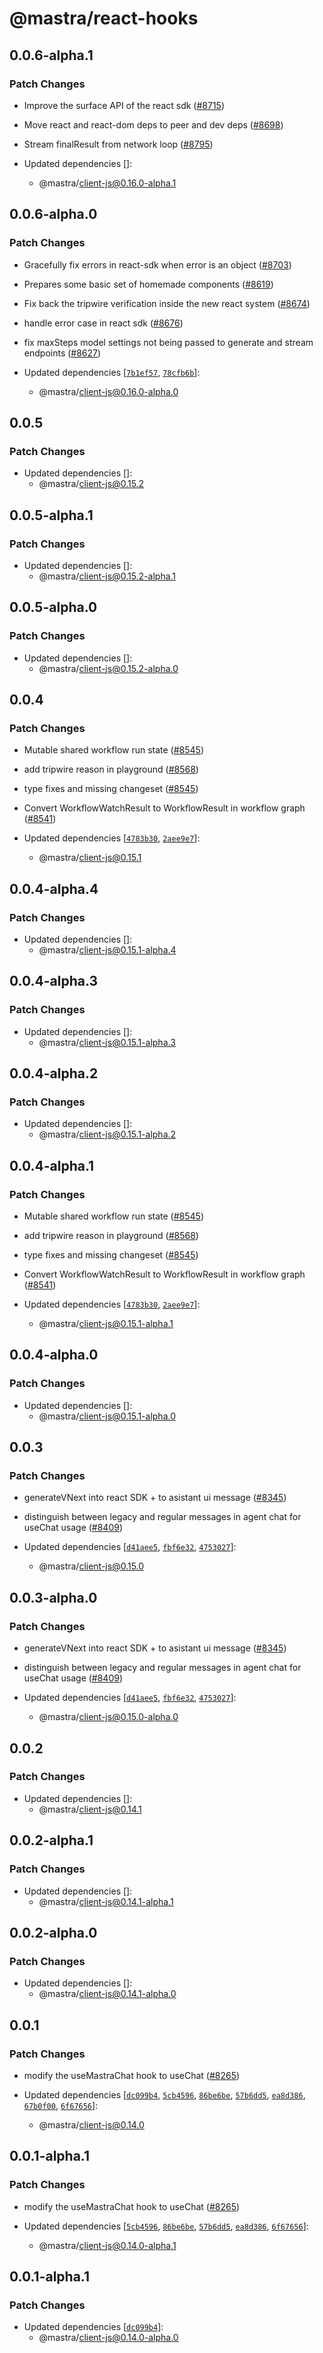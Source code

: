 # @mastra/react-hooks

## 0.0.6-alpha.1

### Patch Changes

- Improve the surface API of the react sdk ([#8715](https://github.com/mastra-ai/mastra/pull/8715))

- Move react and react-dom deps to peer and dev deps ([#8698](https://github.com/mastra-ai/mastra/pull/8698))

- Stream finalResult from network loop ([#8795](https://github.com/mastra-ai/mastra/pull/8795))

- Updated dependencies []:
  - @mastra/client-js@0.16.0-alpha.1

## 0.0.6-alpha.0

### Patch Changes

- Gracefully fix errors in react-sdk when error is an object ([#8703](https://github.com/mastra-ai/mastra/pull/8703))

- Prepares some basic set of homemade components ([#8619](https://github.com/mastra-ai/mastra/pull/8619))

- Fix back the tripwire verification inside the new react system ([#8674](https://github.com/mastra-ai/mastra/pull/8674))

- handle error case in react sdk ([#8676](https://github.com/mastra-ai/mastra/pull/8676))

- fix maxSteps model settings not being passed to generate and stream endpoints ([#8627](https://github.com/mastra-ai/mastra/pull/8627))

- Updated dependencies [[`7b1ef57`](https://github.com/mastra-ai/mastra/commit/7b1ef57fc071c2aa2a2e32905b18cd88719c5a39), [`78cfb6b`](https://github.com/mastra-ai/mastra/commit/78cfb6b66fe88bc848105fccb6459fd75413ec87)]:
  - @mastra/client-js@0.16.0-alpha.0

## 0.0.5

### Patch Changes

- Updated dependencies []:
  - @mastra/client-js@0.15.2

## 0.0.5-alpha.1

### Patch Changes

- Updated dependencies []:
  - @mastra/client-js@0.15.2-alpha.1

## 0.0.5-alpha.0

### Patch Changes

- Updated dependencies []:
  - @mastra/client-js@0.15.2-alpha.0

## 0.0.4

### Patch Changes

- Mutable shared workflow run state ([#8545](https://github.com/mastra-ai/mastra/pull/8545))

- add tripwire reason in playground ([#8568](https://github.com/mastra-ai/mastra/pull/8568))

- type fixes and missing changeset ([#8545](https://github.com/mastra-ai/mastra/pull/8545))

- Convert WorkflowWatchResult to WorkflowResult in workflow graph ([#8541](https://github.com/mastra-ai/mastra/pull/8541))

- Updated dependencies [[`4783b30`](https://github.com/mastra-ai/mastra/commit/4783b3063efea887825514b783ba27f67912c26d), [`2aee9e7`](https://github.com/mastra-ai/mastra/commit/2aee9e7d188b8b256a4ddc203ccefb366b4867fa)]:
  - @mastra/client-js@0.15.1

## 0.0.4-alpha.4

### Patch Changes

- Updated dependencies []:
  - @mastra/client-js@0.15.1-alpha.4

## 0.0.4-alpha.3

### Patch Changes

- Updated dependencies []:
  - @mastra/client-js@0.15.1-alpha.3

## 0.0.4-alpha.2

### Patch Changes

- Updated dependencies []:
  - @mastra/client-js@0.15.1-alpha.2

## 0.0.4-alpha.1

### Patch Changes

- Mutable shared workflow run state ([#8545](https://github.com/mastra-ai/mastra/pull/8545))

- add tripwire reason in playground ([#8568](https://github.com/mastra-ai/mastra/pull/8568))

- type fixes and missing changeset ([#8545](https://github.com/mastra-ai/mastra/pull/8545))

- Convert WorkflowWatchResult to WorkflowResult in workflow graph ([#8541](https://github.com/mastra-ai/mastra/pull/8541))

- Updated dependencies [[`4783b30`](https://github.com/mastra-ai/mastra/commit/4783b3063efea887825514b783ba27f67912c26d), [`2aee9e7`](https://github.com/mastra-ai/mastra/commit/2aee9e7d188b8b256a4ddc203ccefb366b4867fa)]:
  - @mastra/client-js@0.15.1-alpha.1

## 0.0.4-alpha.0

### Patch Changes

- Updated dependencies []:
  - @mastra/client-js@0.15.1-alpha.0

## 0.0.3

### Patch Changes

- generateVNext into react SDK + to asistant ui message ([#8345](https://github.com/mastra-ai/mastra/pull/8345))

- distinguish between legacy and regular messages in agent chat for useChat usage ([#8409](https://github.com/mastra-ai/mastra/pull/8409))

- Updated dependencies [[`d41aee5`](https://github.com/mastra-ai/mastra/commit/d41aee526d124e35f42720a08e64043229193679), [`fbf6e32`](https://github.com/mastra-ai/mastra/commit/fbf6e324946332d0f5ed8930bf9d4d4479cefd7a), [`4753027`](https://github.com/mastra-ai/mastra/commit/4753027ee889288775c6958bdfeda03ff909af67)]:
  - @mastra/client-js@0.15.0

## 0.0.3-alpha.0

### Patch Changes

- generateVNext into react SDK + to asistant ui message ([#8345](https://github.com/mastra-ai/mastra/pull/8345))

- distinguish between legacy and regular messages in agent chat for useChat usage ([#8409](https://github.com/mastra-ai/mastra/pull/8409))

- Updated dependencies [[`d41aee5`](https://github.com/mastra-ai/mastra/commit/d41aee526d124e35f42720a08e64043229193679), [`fbf6e32`](https://github.com/mastra-ai/mastra/commit/fbf6e324946332d0f5ed8930bf9d4d4479cefd7a), [`4753027`](https://github.com/mastra-ai/mastra/commit/4753027ee889288775c6958bdfeda03ff909af67)]:
  - @mastra/client-js@0.15.0-alpha.0

## 0.0.2

### Patch Changes

- Updated dependencies []:
  - @mastra/client-js@0.14.1

## 0.0.2-alpha.1

### Patch Changes

- Updated dependencies []:
  - @mastra/client-js@0.14.1-alpha.1

## 0.0.2-alpha.0

### Patch Changes

- Updated dependencies []:
  - @mastra/client-js@0.14.1-alpha.0

## 0.0.1

### Patch Changes

- modify the useMastraChat hook to useChat ([#8265](https://github.com/mastra-ai/mastra/pull/8265))

- Updated dependencies [[`dc099b4`](https://github.com/mastra-ai/mastra/commit/dc099b40fb31147ba3f362f98d991892033c4c67), [`5cb4596`](https://github.com/mastra-ai/mastra/commit/5cb4596c644104ea817bb0c5a07b8b1f8de595a8), [`86be6be`](https://github.com/mastra-ai/mastra/commit/86be6bee7e64b7d828a6b4eec283265c820dfa43), [`57b6dd5`](https://github.com/mastra-ai/mastra/commit/57b6dd50f9e6d92c0ed3e7199e6a92752025e3a1), [`ea8d386`](https://github.com/mastra-ai/mastra/commit/ea8d386cd8c5593664515fd5770c06bf2aa980ef), [`67b0f00`](https://github.com/mastra-ai/mastra/commit/67b0f005b520335c71fb85cbaa25df4ce8484a81), [`6f67656`](https://github.com/mastra-ai/mastra/commit/6f676562276926e2982401574d1e07157579be30)]:
  - @mastra/client-js@0.14.0

## 0.0.1-alpha.1

### Patch Changes

- modify the useMastraChat hook to useChat ([#8265](https://github.com/mastra-ai/mastra/pull/8265))

- Updated dependencies [[`5cb4596`](https://github.com/mastra-ai/mastra/commit/5cb4596c644104ea817bb0c5a07b8b1f8de595a8), [`86be6be`](https://github.com/mastra-ai/mastra/commit/86be6bee7e64b7d828a6b4eec283265c820dfa43), [`57b6dd5`](https://github.com/mastra-ai/mastra/commit/57b6dd50f9e6d92c0ed3e7199e6a92752025e3a1), [`ea8d386`](https://github.com/mastra-ai/mastra/commit/ea8d386cd8c5593664515fd5770c06bf2aa980ef), [`6f67656`](https://github.com/mastra-ai/mastra/commit/6f676562276926e2982401574d1e07157579be30)]:
  - @mastra/client-js@0.14.0-alpha.1

## 0.0.1-alpha.1

### Patch Changes

- Updated dependencies [[`dc099b4`](https://github.com/mastra-ai/mastra/commit/dc099b40fb31147ba3f362f98d991892033c4c67)]:
  - @mastra/client-js@0.14.0-alpha.0
